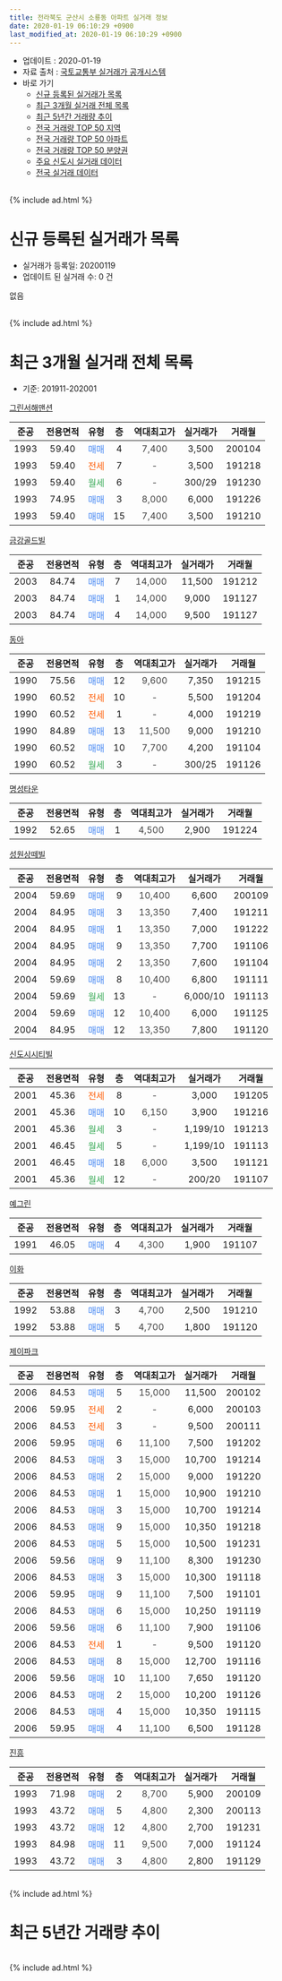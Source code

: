 ```yaml
---
title: 전라북도 군산시 소룡동 아파트 실거래 정보
date: 2020-01-19 06:10:29 +0900
last_modified_at: 2020-01-19 06:10:29 +0900
---
```


* 업데이트 : 2020-01-19
* 자료 출처 : [국토교통부 실거래가 공개시스템](http://rt.molit.go.kr)
* 바로 가기
    * [신규 등록된 실거래가 목록](#신규-등록된-실거래가-목록)
    * [최근 3개월 실거래 전체 목록](#최근-3개월-실거래-전체-목록)
    * [최근 5년간 거래량 추이](#최근-5년간-거래량-추이)
    * [전국 거래량 TOP 50 지역](https://apt-info.github.io/apt-trade-info/최근-3개월-전국에서-가장-거래가-많이-발생한-지역)
    * [전국 거래량 TOP 50 아파트](https://apt-info.github.io/apt-trade-info/최근-3개월-전국에서-가장-거래가-많이-발생한-아파트)
    * [전국 거래량 TOP 50 분양권](https://apt-info.github.io/apt-trade-info/최근-3개월-전국에서-가장-거래가-많이-발생한-분양권)
    * [주요 신도시 실거래 데이터](https://apt-info.github.io/apt-trade-info/주요-신도시)
    * [전국 실거래 데이터](https://apt-info.github.io/apt-trade-info/전국)
<br>
{% include ad.html %}
<br>

# 신규 등록된 실거래가 목록
* 실거래가 등록일: 20200119
* 업데이트 된 실거래 수: 0 건

없음

<br>
{% include ad.html %}
<br>

# 최근 3개월 실거래 전체 목록
* 기준: 201911-202001


[그린서해맨션](https://search.naver.com/search.naver?query=%EC%A0%84%EB%9D%BC%EB%B6%81%EB%8F%84+%EA%B5%B0%EC%82%B0%EC%8B%9C+%EC%86%8C%EB%A3%A1%EB%8F%99+%EA%B7%B8%EB%A6%B0%EC%84%9C%ED%95%B4%EB%A7%A8%EC%85%98)

|준공|전용면적|유형|층|역대최고가|실거래가|거래월|
|:---:|:---:|:---:|:---:|:---:|:---:|:---:|
|1993|59.40|<span style="color:#4285f3">매매</span>|4|<span style="color:#444444">7,400</span>|3,500|200104|
|1993|59.40|<span style="color:#ff5a00">전세</span>|7|<span style="color:#444444">-</span>|3,500|191218|
|1993|59.40|<span style="color:#34a853">월세</span>|6|<span style="color:#444444">-</span>|300/29|191230|
|1993|74.95|<span style="color:#4285f3">매매</span>|3|<span style="color:#444444">8,000</span>|6,000|191226|
|1993|59.40|<span style="color:#4285f3">매매</span>|15|<span style="color:#444444">7,400</span>|3,500|191210|

[금강골드빌](https://search.naver.com/search.naver?query=%EC%A0%84%EB%9D%BC%EB%B6%81%EB%8F%84+%EA%B5%B0%EC%82%B0%EC%8B%9C+%EC%86%8C%EB%A3%A1%EB%8F%99+%EA%B8%88%EA%B0%95%EA%B3%A8%EB%93%9C%EB%B9%8C)

|준공|전용면적|유형|층|역대최고가|실거래가|거래월|
|:---:|:---:|:---:|:---:|:---:|:---:|:---:|
|2003|84.74|<span style="color:#4285f3">매매</span>|7|<span style="color:#444444">14,000</span>|11,500|191212|
|2003|84.74|<span style="color:#4285f3">매매</span>|1|<span style="color:#444444">14,000</span>|9,000|191127|
|2003|84.74|<span style="color:#4285f3">매매</span>|4|<span style="color:#444444">14,000</span>|9,500|191127|

[동아](https://search.naver.com/search.naver?query=%EC%A0%84%EB%9D%BC%EB%B6%81%EB%8F%84+%EA%B5%B0%EC%82%B0%EC%8B%9C+%EC%86%8C%EB%A3%A1%EB%8F%99+%EB%8F%99%EC%95%84)

|준공|전용면적|유형|층|역대최고가|실거래가|거래월|
|:---:|:---:|:---:|:---:|:---:|:---:|:---:|
|1990|75.56|<span style="color:#4285f3">매매</span>|12|<span style="color:#444444">9,600</span>|7,350|191215|
|1990|60.52|<span style="color:#ff5a00">전세</span>|10|<span style="color:#444444">-</span>|5,500|191204|
|1990|60.52|<span style="color:#ff5a00">전세</span>|1|<span style="color:#444444">-</span>|4,000|191219|
|1990|84.89|<span style="color:#4285f3">매매</span>|13|<span style="color:#444444">11,500</span>|9,000|191210|
|1990|60.52|<span style="color:#4285f3">매매</span>|10|<span style="color:#444444">7,700</span>|4,200|191104|
|1990|60.52|<span style="color:#34a853">월세</span>|3|<span style="color:#444444">-</span>|300/25|191126|

[명성타운](https://search.naver.com/search.naver?query=%EC%A0%84%EB%9D%BC%EB%B6%81%EB%8F%84+%EA%B5%B0%EC%82%B0%EC%8B%9C+%EC%86%8C%EB%A3%A1%EB%8F%99+%EB%AA%85%EC%84%B1%ED%83%80%EC%9A%B4)

|준공|전용면적|유형|층|역대최고가|실거래가|거래월|
|:---:|:---:|:---:|:---:|:---:|:---:|:---:|
|1992|52.65|<span style="color:#4285f3">매매</span>|1|<span style="color:#444444">4,500</span>|2,900|191224|

[성원상떼빌](https://search.naver.com/search.naver?query=%EC%A0%84%EB%9D%BC%EB%B6%81%EB%8F%84+%EA%B5%B0%EC%82%B0%EC%8B%9C+%EC%86%8C%EB%A3%A1%EB%8F%99+%EC%84%B1%EC%9B%90%EC%83%81%EB%96%BC%EB%B9%8C)

|준공|전용면적|유형|층|역대최고가|실거래가|거래월|
|:---:|:---:|:---:|:---:|:---:|:---:|:---:|
|2004|59.69|<span style="color:#4285f3">매매</span>|9|<span style="color:#444444">10,400</span>|6,600|200109|
|2004|84.95|<span style="color:#4285f3">매매</span>|3|<span style="color:#444444">13,350</span>|7,400|191211|
|2004|84.95|<span style="color:#4285f3">매매</span>|1|<span style="color:#444444">13,350</span>|7,000|191222|
|2004|84.95|<span style="color:#4285f3">매매</span>|9|<span style="color:#444444">13,350</span>|7,700|191106|
|2004|84.95|<span style="color:#4285f3">매매</span>|2|<span style="color:#444444">13,350</span>|7,600|191104|
|2004|59.69|<span style="color:#4285f3">매매</span>|8|<span style="color:#444444">10,400</span>|6,800|191111|
|2004|59.69|<span style="color:#34a853">월세</span>|13|<span style="color:#444444">-</span>|6,000/10|191113|
|2004|59.69|<span style="color:#4285f3">매매</span>|12|<span style="color:#444444">10,400</span>|6,000|191125|
|2004|84.95|<span style="color:#4285f3">매매</span>|12|<span style="color:#444444">13,350</span>|7,800|191120|

[신도시시티빌](https://search.naver.com/search.naver?query=%EC%A0%84%EB%9D%BC%EB%B6%81%EB%8F%84+%EA%B5%B0%EC%82%B0%EC%8B%9C+%EC%86%8C%EB%A3%A1%EB%8F%99+%EC%8B%A0%EB%8F%84%EC%8B%9C%EC%8B%9C%ED%8B%B0%EB%B9%8C)

|준공|전용면적|유형|층|역대최고가|실거래가|거래월|
|:---:|:---:|:---:|:---:|:---:|:---:|:---:|
|2001|45.36|<span style="color:#ff5a00">전세</span>|8|<span style="color:#444444">-</span>|3,000|191205|
|2001|45.36|<span style="color:#4285f3">매매</span>|10|<span style="color:#444444">6,150</span>|3,900|191216|
|2001|45.36|<span style="color:#34a853">월세</span>|3|<span style="color:#444444">-</span>|1,199/10|191213|
|2001|46.45|<span style="color:#34a853">월세</span>|5|<span style="color:#444444">-</span>|1,199/10|191113|
|2001|46.45|<span style="color:#4285f3">매매</span>|18|<span style="color:#444444">6,000</span>|3,500|191121|
|2001|45.36|<span style="color:#34a853">월세</span>|12|<span style="color:#444444">-</span>|200/20|191107|

[예그린](https://search.naver.com/search.naver?query=%EC%A0%84%EB%9D%BC%EB%B6%81%EB%8F%84+%EA%B5%B0%EC%82%B0%EC%8B%9C+%EC%86%8C%EB%A3%A1%EB%8F%99+%EC%98%88%EA%B7%B8%EB%A6%B0)

|준공|전용면적|유형|층|역대최고가|실거래가|거래월|
|:---:|:---:|:---:|:---:|:---:|:---:|:---:|
|1991|46.05|<span style="color:#4285f3">매매</span>|4|<span style="color:#444444">4,300</span>|1,900|191107|

[이화](https://search.naver.com/search.naver?query=%EC%A0%84%EB%9D%BC%EB%B6%81%EB%8F%84+%EA%B5%B0%EC%82%B0%EC%8B%9C+%EC%86%8C%EB%A3%A1%EB%8F%99+%EC%9D%B4%ED%99%94)

|준공|전용면적|유형|층|역대최고가|실거래가|거래월|
|:---:|:---:|:---:|:---:|:---:|:---:|:---:|
|1992|53.88|<span style="color:#4285f3">매매</span>|3|<span style="color:#444444">4,700</span>|2,500|191210|
|1992|53.88|<span style="color:#4285f3">매매</span>|5|<span style="color:#444444">4,700</span>|1,800|191120|

[제이파크](https://search.naver.com/search.naver?query=%EC%A0%84%EB%9D%BC%EB%B6%81%EB%8F%84+%EA%B5%B0%EC%82%B0%EC%8B%9C+%EC%86%8C%EB%A3%A1%EB%8F%99+%EC%A0%9C%EC%9D%B4%ED%8C%8C%ED%81%AC)

|준공|전용면적|유형|층|역대최고가|실거래가|거래월|
|:---:|:---:|:---:|:---:|:---:|:---:|:---:|
|2006|84.53|<span style="color:#4285f3">매매</span>|5|<span style="color:#444444">15,000</span>|11,500|200102|
|2006|59.95|<span style="color:#ff5a00">전세</span>|2|<span style="color:#444444">-</span>|6,000|200103|
|2006|84.53|<span style="color:#ff5a00">전세</span>|3|<span style="color:#444444">-</span>|9,500|200111|
|2006|59.95|<span style="color:#4285f3">매매</span>|6|<span style="color:#444444">11,100</span>|7,500|191202|
|2006|84.53|<span style="color:#4285f3">매매</span>|3|<span style="color:#444444">15,000</span>|10,700|191214|
|2006|84.53|<span style="color:#4285f3">매매</span>|2|<span style="color:#444444">15,000</span>|9,000|191220|
|2006|84.53|<span style="color:#4285f3">매매</span>|1|<span style="color:#444444">15,000</span>|10,900|191210|
|2006|84.53|<span style="color:#4285f3">매매</span>|3|<span style="color:#444444">15,000</span>|10,700|191214|
|2006|84.53|<span style="color:#4285f3">매매</span>|9|<span style="color:#444444">15,000</span>|10,350|191218|
|2006|84.53|<span style="color:#4285f3">매매</span>|5|<span style="color:#444444">15,000</span>|10,500|191231|
|2006|59.56|<span style="color:#4285f3">매매</span>|9|<span style="color:#444444">11,100</span>|8,300|191230|
|2006|84.53|<span style="color:#4285f3">매매</span>|3|<span style="color:#444444">15,000</span>|10,300|191118|
|2006|59.95|<span style="color:#4285f3">매매</span>|9|<span style="color:#444444">11,100</span>|7,500|191101|
|2006|84.53|<span style="color:#4285f3">매매</span>|6|<span style="color:#444444">15,000</span>|10,250|191119|
|2006|59.56|<span style="color:#4285f3">매매</span>|6|<span style="color:#444444">11,100</span>|7,900|191106|
|2006|84.53|<span style="color:#ff5a00">전세</span>|1|<span style="color:#444444">-</span>|9,500|191120|
|2006|84.53|<span style="color:#4285f3">매매</span>|8|<span style="color:#444444">15,000</span>|12,700|191116|
|2006|59.56|<span style="color:#4285f3">매매</span>|10|<span style="color:#444444">11,100</span>|7,650|191120|
|2006|84.53|<span style="color:#4285f3">매매</span>|2|<span style="color:#444444">15,000</span>|10,200|191126|
|2006|84.53|<span style="color:#4285f3">매매</span>|4|<span style="color:#444444">15,000</span>|10,350|191115|
|2006|59.95|<span style="color:#4285f3">매매</span>|4|<span style="color:#444444">11,100</span>|6,500|191128|


<script async src="//pagead2.googlesyndication.com/pagead/js/adsbygoogle.js"></script>
<!-- 기본 -->
<ins class="adsbygoogle"
     style="display:block"
     data-ad-client="ca-pub-1142216861245946"
     data-ad-slot="4805727019"
     data-ad-format="auto"
     data-full-width-responsive="true"></ins>
<script>
(adsbygoogle = window.adsbygoogle || []).push({});
</script>


[진흥](https://search.naver.com/search.naver?query=%EC%A0%84%EB%9D%BC%EB%B6%81%EB%8F%84+%EA%B5%B0%EC%82%B0%EC%8B%9C+%EC%86%8C%EB%A3%A1%EB%8F%99+%EC%A7%84%ED%9D%A5)

|준공|전용면적|유형|층|역대최고가|실거래가|거래월|
|:---:|:---:|:---:|:---:|:---:|:---:|:---:|
|1993|71.98|<span style="color:#4285f3">매매</span>|2|<span style="color:#444444">8,700</span>|5,900|200109|
|1993|43.72|<span style="color:#4285f3">매매</span>|5|<span style="color:#444444">4,800</span>|2,300|200113|
|1993|43.72|<span style="color:#4285f3">매매</span>|12|<span style="color:#444444">4,800</span>|2,700|191231|
|1993|84.98|<span style="color:#4285f3">매매</span>|11|<span style="color:#444444">9,500</span>|7,000|191124|
|1993|43.72|<span style="color:#4285f3">매매</span>|3|<span style="color:#444444">4,800</span>|2,800|191129|


<br>
{% include ad.html %}
<br>

# 최근 5년간 거래량 추이


<div style="width:100%;">
    <canvas id="deal_progress" height="200"></canvas>
</div>

<script>
new Chart(document.getElementById("deal_progress"), {
    type: 'line',
    data: {
        labels: ['201501','201502','201503','201504','201505','201506','201507','201508','201509','201510','201511','201512','201601','201602','201603','201604','201605','201606','201607','201608','201609','201610','201611','201612','201701','201702','201703','201704','201705','201706','201707','201708','201709','201710','201711','201712','201801','201802','201803','201804','201805','201806','201807','201808','201809','201810','201811','201812','201901','201902','201903','201904','201905','201906','201907','201908','201909','201910','201911','201912','202001'],
        datasets: [{
            label: '매매',
            pointRadius: 1,
            data: [28, 24, 38, 35, 28, 33, 25, 26, 36, 27, 24, 25, 21, 30, 30, 34, 27, 21, 24, 27, 19, 31, 19, 19, 20, 24, 29, 25, 25, 34, 20, 27, 27, 23, 17, 19, 29, 27, 25, 21, 28, 11, 24, 23, 19, 20, 19, 11, 18, 21, 17, 15, 26, 21, 21, 24, 16, 18, 22, 19, 5],
            borderColor: "rgba(255, 201, 14, 1)",
            backgroundColor: "rgba(255, 201, 14, 0.5)",
            fill: false,
            lineTension: 0
        },{
            label: '전월세',
            pointRadius: 1,
            data: [16, 18, 19, 19, 17, 16, 12, 4, 12, 4, 18, 14, 13, 19, 14, 9, 9, 11, 11, 19, 12, 14, 10, 9, 5, 8, 14, 13, 10, 15, 9, 12, 10, 13, 5, 11, 12, 11, 9, 14, 12, 8, 17, 6, 5, 12, 7, 10, 9, 8, 8, 11, 7, 9, 13, 13, 10, 9, 5, 6, 2],
            borderColor: "rgba(0, 141, 185, 1)",
            backgroundColor: "rgba(0, 141, 185, 0.5)",
            fill: false,
            lineTension: 0
        }
        ]
    },
    options: {
        responsive: true,
        title: {
            display: false
        },
        tooltips: {
            mode: 'index',
            intersect: false
        },
        hover: {
            mode: 'nearest',
            intersect: true
        },
        scales: {
            xAxes: [{
                display: true,
                scaleLabel: {
                    display: true,
                    labelString: '년/월'
                }
            }],
            yAxes: [{
                display: true,
                ticks: {
                    suggestedMin: 0,
                },
                scaleLabel: {
                    display: true,
                    labelString: '실거래 수'
                }
            }]
        }
    }
});

</script>


<br>
{% include ad.html %}
<br>

